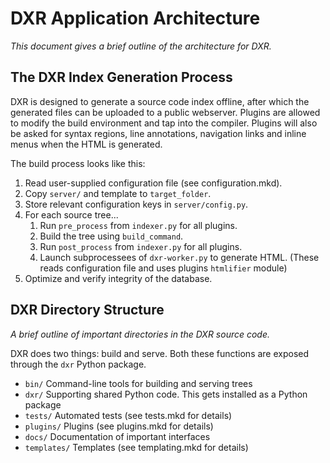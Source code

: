 DXR Application Architecture
============================
_This document gives a brief outline of the architecture for DXR._


The DXR Index Generation Process
--------------------------------
DXR is designed to generate a source code index offline, after which the
generated files can be uploaded to a public webserver. Plugins are allowed to
modify the build environment and tap into the compiler. Plugins will also be
asked for syntax regions, line annotations, navigation links and inline menus
when the HTML is generated.

The build process looks like this:

 1. Read user-supplied configuration file (see configuration.mkd).
 2. Copy `server/` and template to `target_folder`.
 3. Store relevant configuration keys in `server/config.py`.
 4. For each source tree...
    1. Run `pre_process` from `indexer.py` for all plugins.
    2. Build the tree using `build_command`.
    3. Run `post_process` from `indexer.py` for all plugins.
    4. Launch subprocessees of `dxr-worker.py` to generate HTML.
       (These reads configuration file and uses plugins `htmlifier` module)
 5. Optimize and verify integrity of the database.


DXR Directory Structure
-----------------------
_A brief outline of important directories in the DXR source code._

DXR does two things: build and serve. Both these functions are exposed through the `dxr` Python package.

 - `bin/`               Command-line tools for building and serving trees
 - `dxr/`               Supporting shared Python code. This gets installed as a
                        Python package
 - `tests/`             Automated tests (see tests.mkd for details)
 - `plugins/`           Plugins (see plugins.mkd for details)
 - `docs/`              Documentation of important interfaces
 - `templates/`         Templates (see templating.mkd for details)
